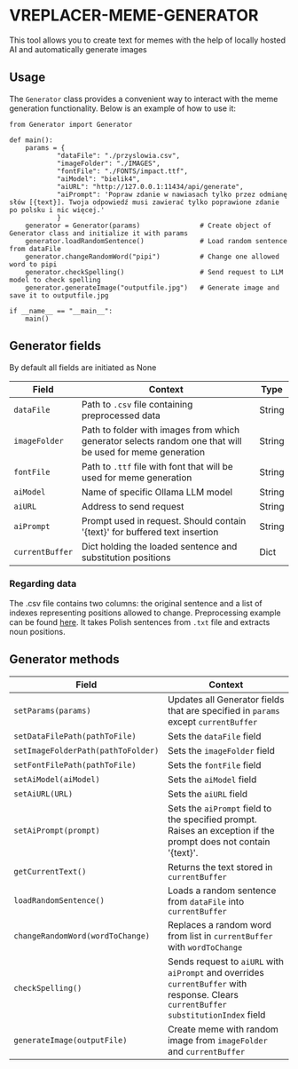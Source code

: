 # VREPLACER-MEME-GENERATOR
This tool allows you to create text for memes with the help of locally hosted AI and automatically generate images

## Usage
The `Generator` class provides a convenient way to interact with the meme generation functionality. Below is an example of how to use it:
```
from Generator import Generator

def main():
    params = {
            "dataFile": "./przyslowia.csv",
            "imageFolder": "./IMAGES",
            "fontFile": "./FONTS/impact.ttf",
            "aiModel": "bielik4",
            "aiURL": "http://127.0.0.1:11434/api/generate",
            "aiPrompt": 'Popraw zdanie w nawiasach tylko przez odmianę słów [{text}]. Twoja odpowiedź musi zawierać tylko poprawione zdanie po polsku i nic więcej.'
            }
    generator = Generator(params)               # Create object of Generator class and initialize it with params
    generator.loadRandomSentence()              # Load random sentence from dataFile
    generator.changeRandomWord("pipi")          # Change one allowed word to pipi
    generator.checkSpelling()                   # Send request to LLM model to check spelling
    generator.generateImage("outputfile.jpg")   # Generate image and save it to outputfile.jpg

if __name__ == "__main__":
    main()
```

## Generator fields
By default all fields are initiated as None

| Field | Context | Type |
|----------|----------|----------|
| `dataFile` | Path to `.csv` file containing preprocessed data | String |
| `imageFolder` | Path to folder with images from which generator selects random one that will be used for meme generation | String |
| `fontFile` | Path to `.ttf` file with font that will be used for meme generation| String |
| `aiModel` | Name of specific Ollama LLM model | String |
| `aiURL` | Address to send request | String |
| `aiPrompt` | Prompt used in request. Should contain '{text}' for buffered text insertion | String |
| `currentBuffer` | Dict holding the loaded sentence and substitution positions | Dict |

### Regarding data
The .csv file contains two columns: the original sentence and a list of indexes representing positions allowed to change. Preprocessing example can be found [here](.\SRC\DataProcessing.py). It takes Polish sentences from `.txt` file and extracts noun positions.

## Generator methods
| Field | Context | 
|----------|----------|
| `setParams(params)` | Updates all Generator fields that are specified in `params` except `currentBuffer` | 
| `setDataFilePath(pathToFile)` | Sets the `dataFile` field |
| `setImageFolderPath(pathToFolder)` | Sets the `imageFolder` field |
| `setFontFilePath(pathToFile)` | Sets the `fontFile` field |
| `setAiModel(aiModel)` | Sets the `aiModel` field |
| `setAiURL(URL)` | Sets the `aiURL` field |
| `setAiPrompt(prompt)` | Sets the `aiPrompt` field to the specified prompt. Raises an exception if the prompt does not contain '{text}'. |
| `getCurrentText()` | Returns the text stored in `currentBuffer` | 
| `loadRandomSentence()` | Loads a random sentence from `dataFile` into `currentBuffer` | 
| `changeRandomWord(wordToChange)` | Replaces a random word from list in `currentBuffer` with `wordToChange` | 
| `checkSpelling()` | Sends request to `aiURL` with `aiPrompt` and overrides `currentBuffer` with response. Clears `currentBuffer` `substitutionIndex` field | 
| `generateImage(outputFile)` | Create meme with random image from `imageFolder` and `currentBuffer` | 

